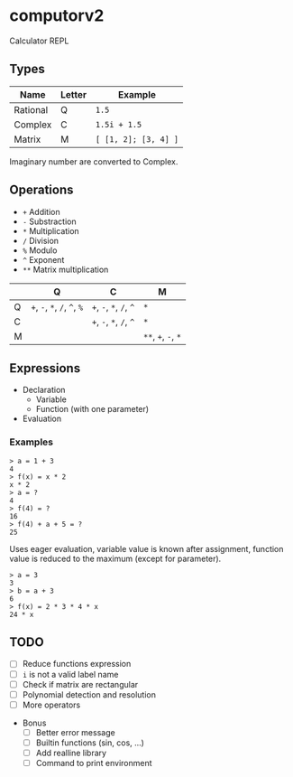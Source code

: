 # computorv2

Calculator REPL

## Types

| Name     | Letter | Example              |
|----------|--------|----------------------|
| Rational | Q      | `1.5`                |
| Complex  | C      | `1.5i + 1.5`         |
| Matrix   | M      | `[ [1, 2]; [3, 4] ]` |

Imaginary number are converted to Complex.

## Operations

* `+` Addition
* `-` Substraction
* `*` Multiplication
* `/` Division
* `%` Modulo
* `^` Exponent
* `**` Matrix multiplication

|   | Q                            | C                       | M                   |
|---|------------------------------|-------------------------|---------------------|
| Q | `+`, `-`, `*`, `/`, `^`, `%` | `+`, `-`, `*`, `/`, `^` | `*`                 |
| C |                              | `+`, `-`, `*`, `/`, `^` | `*`                 |
| M |                              |                         | `**`, `+`, `-`, `*` |

## Expressions

* Declaration
    * Variable
    * Function (with one parameter)
* Evaluation

### Examples

```
> a = 1 + 3
4
> f(x) = x * 2
x * 2
> a = ?
4
> f(4) = ?
16
> f(4) + a + 5 = ?
25
```

Uses eager evaluation, variable value is known after assignment, function value is reduced to the maximum (except for parameter).

```
> a = 3
3
> b = a + 3
6
> f(x) = 2 * 3 * 4 * x
24 * x
```

## TODO

- [ ] Reduce functions expression
- [ ] `i` is not a valid label name
- [ ] Check if matrix are rectangular
- [ ] Polynomial detection and resolution
- [ ] More operators

- Bonus
    - [ ] Better error message
    - [ ] Builtin functions (sin, cos, ...)
    - [ ] Add realline library
    - [ ] Command to print environment
